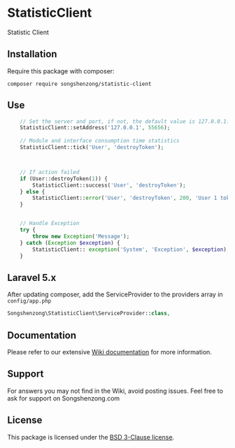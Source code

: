 # StatisticClient

Statistic Client

## Installation

Require this package with composer:

```shell
composer require songshenzong/statistic-client
```


## Use
```php
    // Set the server and port, if not, the default value is 127.0.0.1:55656
    StatisticClient::setAddress('127.0.0.1', 55656);
    
    // Module and interface consumption time statistics
    StatisticClient::tick('User', 'destroyToken');



    // If action failed
    if (User::destroyToken(1)) {
        StatisticClient::success('User', 'destroyToken');
    } else {
        StatisticClient::error('User', 'destroyToken', 200, 'User 1 token destroy failed');
    }


    // Handle Exception
    try {
        throw new Exception('Message');
    } catch (Exception $exception) {
        StatisticClient:: exception('System', 'Exception', $exception);
    }
```



## Laravel 5.x
After updating composer, add the ServiceProvider to the providers array in `config/app.php`

```php
Songshenzong\StatisticClient\ServiceProvider::class,
```


## Documentation

Please refer to our extensive [Wiki documentation](https://github.com/songshenzong/statistic-client/wiki) for more information.


## Support

For answers you may not find in the Wiki, avoid posting issues. Feel free to ask for support on Songshenzong.com


## License

This package is licensed under the [BSD 3-Clause license](http://opensource.org/licenses/BSD-3-Clause).
